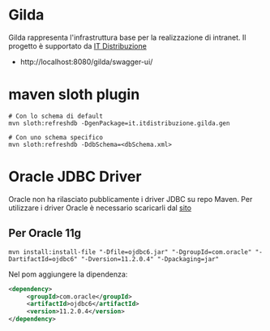 

# Gilda

Gilda rappresenta l'infrastruttura base per la realizzazione di intranet. Il progetto è supportato da [IT Distribuzione](http://www.itdistribuzione.com/)

- http://localhost:8080/gilda/swagger-ui/

# maven sloth plugin

```shell
# Con lo schema di default 
mvn sloth:refreshdb -DgenPackage=it.itdistribuzione.gilda.gen

# Con uno schema specifico
mvn sloth:refreshdb -DdbSchema=<dbSchema.xml>
```


# Oracle JDBC Driver
Oracle non ha rilasciato pubblicamente i driver JDBC su repo Maven. Per utilizzare i driver Oracle è necessario scaricarli dal [sito](https://www.oracle.com/database/technologies/jdbcdriver-ucp-downloads.html)

## Per Oracle 11g

```shell
mvn install:install-file "-Dfile=ojdbc6.jar" "-DgroupId=com.oracle" "-DartifactId=ojdbc6" "-Dversion=11.2.0.4" "-Dpackaging=jar"
```

Nel pom aggiungere la dipendenza:

```xml
<dependency>
     <groupId>com.oracle</groupId>
     <artifactId>ojdbc6</artifactId>
     <version>11.2.0.4</version>
</dependency>
```
